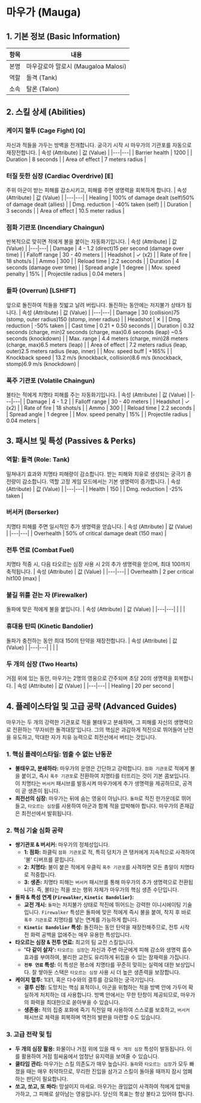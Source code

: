 # 마우가 (Mauga)

## 1. 기본 정보 (Basic Information)

| 항목 | 내용                                |
| ---- | ----------------------------------- |
| 본명 | 마우갈로아 말로시 (Maugaloa Malosi) |
| 역할 | 돌격 (Tank)                         |
| 소속 | 탈론 (Talon)                        |

## 2. 스킬 상세 (Abilities)

### 케이지 혈투 (Cage Fight) [Q]

자신과 적들을 가두는 방벽을 전개합니다. 궁극기 시작 시 마우가의 기관포를 자동으로 재장전합니다.
| 속성 (Attribute) | 값 (Value) |
|---|---|
| Barrier health | 1200 |
| Duration | 8 seconds |
| Area of effect | 7 meters radius |

### 터질 듯한 심장 (Cardiac Overdrive) [E]

주위 아군이 받는 피해를 감소시키고, 피해를 주면 생명력을 회복하게 합니다.
| 속성 (Attribute) | 값 (Value) |
|---|---|
| Healing | 100% of damage dealt (self)50% of damage dealt (allies) |
| Dmg. reduction | -40% taken (self) |
| Duration | 3 seconds |
| Area of effect | 10.5 meter radius |

### 점화 기관포 (Incendiary Chaingun)

반복적으로 맞히면 적에게 불을 붙이는 자동화기입니다.
| 속성 (Attribute) | 값 (Value) |
|---|---|
| Damage | 4 - 1.2 (direct)15 per second (damage over time) |
| Falloff range | 30 - 40 meters |
| Headshot | ✓ (x2) |
| Rate of fire | 18 shots/s |
| Ammo | 300 |
| Reload time | 2.2 seconds |
| Duration | 4 seconds (damage over time) |
| Spread angle | 1 degree |
| Mov. speed penalty | 15% |
| Projectile radius | 0.04 meters |

### 돌파 (Overrun) [LSHIFT]

앞으로 돌진하여 적들을 짓밟고 날려 버립니다. 돌진하는 동안에는 저지불가 상태가 됩니다.
| 속성 (Attribute) | 값 (Value) |
|---|---|
| Damage | 30 (collision)75 (stomp, outer radius)150 (stomp, inner radius) |
| Headshot | ✕ |
| Dmg. reduction | -50% taken |
| Cast time | 0.21 + 0.50 seconds |
| Duration | 0.32 seconds (charge, min)2 seconds (charge, max)0.6 seconds (leap) ~0.5 seconds (knockdown) |
| Max. range | 4.4 meters (charge, min)28 meters (charge, max)6.5 meters (leap) |
| Area of effect | 7.2 meters radius (leap, outer)2.5 meters radius (leap, inner) |
| Mov. speed buff | +165% |
| Knockback speed | 13.2 m/s (knockback, collision)8.6 m/s (knockback, stomp)6.9 m/s (knockdown) |

### 폭주 기관포 (Volatile Chaingun)

불타는 적에게 치명타 피해를 주는 자동화기입니다.
| 속성 (Attribute) | 값 (Value) |
|---|---|
| Damage | 4 - 1.2 |
| Falloff range | 30 - 40 meters |
| Headshot | ✓ (x2) |
| Rate of fire | 18 shots/s |
| Ammo | 300 |
| Reload time | 2.2 seconds |
| Spread angle | 1 degree |
| Mov. speed penalty | 15% |
| Projectile radius | 0.04 meters |

## 3. 패시브 및 특성 (Passives & Perks)

### 역할: 돌격 (Role: Tank)

밀쳐내기 효과와 치명타 피해량이 감소합니다. 받는 피해와 치유로 생성되는 궁극기 충전량이 감소합니다. 역할 고정 게임 모드에서는 기본 생명력이 증가합니다.
| 속성 (Attribute) | 값 (Value) |
|---|---|
| Health | 150 |
| Dmg. reduction | -25% taken |

### 버서커 (Berserker)

치명타 피해를 주면 일시적인 추가 생명력을 얻습니다.
| 속성 (Attribute) | 값 (Value) |
|---|---|
| Overhealth | 50% of critical damage dealt (150 max) |

### 전투 연료 (Combat Fuel)

치명타 적중 시, 다음 타오르는 심장 사용 시 2의 추가 생명력을 얻으며, 최대 100까지 축적됩니다.
| 속성 (Attribute) | 값 (Value) |
|---|---|
| Overhealth | 2 per critical hit100 (max) |

### 불길 위를 걷는 자 (Firewalker)

돌파에 맞은 적에게 불을 붙입니다.
| 속성 (Attribute) | 값 (Value) |
|---|---|
| | |

### 휴대용 탄띠 (Kinetic Bandolier)

돌파가 충전하는 동안 최대 150의 탄약을 재장전합니다.
| 속성 (Attribute) | 값 (Value) |
|---|---|
| | |

### 두 개의 심장 (Two Hearts)

거점 위에 있는 동안, 마우가는 2명의 영웅으로 간주되며 초당 20의 생명력을 회복합니다.
| 속성 (Attribute) | 값 (Value) |
|---|---|
| Healing | 20 per second |

## 4. 플레이스타일 및 고급 공략 (Advanced Guides)

마우가는 두 개의 강력한 기관포로 적을 불태우고 분쇄하며, 그 피해를 자신의 생명력으로 전환하는 '무자비한 돌격대장'입니다. 그의 핵심은 과감하게 적진으로 뛰어들어 난전을 유도하고, 막대한 자가 치유 능력으로 최전선에서 버티는 것입니다.

### **1. 핵심 플레이스타일: 멈출 수 없는 난동꾼**

- **불태우고, 분쇄하라:** 마우가의 운영은 간단하고 강력합니다. `점화 기관포`로 적에게 불을 붙이고, 즉시 `폭주 기관포`로 전환하여 치명타를 터뜨리는 것이 기본 콤보입니다. 이 치명타는 `버서커` 패시브를 발동시켜 마우가에게 추가 생명력을 제공하므로, 공격이 곧 생존이 됩니다.
- **최전선의 심장:** 마우가는 뒤에 숨는 영웅이 아닙니다. `돌파`로 적진 한가운데로 뛰어들고, `타오르는 심장`를 사용하여 아군과 함께 적을 압박해야 합니다. 마우가의 존재감은 최전선에서 발휘됩니다.

### **2. 핵심 기술 심화 공략**

- **쌍기관포 & 버서커:** 마우가의 정체성입니다.
  - **1: 점화:** 좌클릭 `점화 기관포`로 적, 특히 덩치가 큰 탱커에게 지속적으로 사격하여 '불' 디버프를 묻힙니다.
  - **2: 치명타:** 불이 붙은 적에게 우클릭 `폭주 기관포`를 사격하면 모든 총알이 치명타로 적중합니다.
  - **3: 생존:** 치명타 피해는 `버서커` 패시브를 통해 마우가의 추가 생명력으로 전환됩니다. 즉, 불타는 적을 쏘는 행위 자체가 마우가의 핵심 생존 수단입니다.
- **돌파 & 특성 연계 (`Firewalker`, `Kinetic Bandolier`):**
  - **교전 개시:** `돌파`는 저지불가 상태로 적진에 뛰어드는 강력한 이니시에이팅 기술입니다. `Firewalker` 특성은 돌파에 맞은 적에게 즉시 불을 붙여, 착지 후 바로 `폭주 기관포`로 치명타를 넣는 연계를 가능하게 합니다.
  - **`Kinetic Bandolier` 특성:** 돌진하는 동안 탄약을 재장전해주므로, 전투 시작 전 화력 공백을 없애주는 매우 유용한 특성입니다.
- **타오르는 심장 & 전투 연료:** 최고의 팀 교전 스킬입니다.
  - **'다 같이 살자':** `타오르는 심장`는 자신과 주변 아군에게 피해 감소와 생명력 흡수 효과를 부여하여, 불리한 교전도 유리하게 뒤집을 수 있는 잠재력을 가집니다.
  - **`전투 연료` 특성:** 이 특성은 평소에 치명타를 꾸준히 맞히는 실력에 대한 보상입니다. 잘 쌓아둔 스택은 `타오르는 심장` 사용 시 더 높은 생존력을 보장합니다.
- **케이지 혈투:** 1대1, 혹은 다수와의 결투를 강요하는 궁극기입니다.
  - **결투 신청:** 도망치는 핵심 표적이나, 아군을 위협하는 적을 방벽 안에 가두어 확실하게 처치하는 데 사용합니다. 방벽 안에서는 무한 탄창이 제공되므로, 마우가의 화력을 최대한으로 쏟아부을 수 있습니다.
  - **생존용:** 적의 집중 포화에 죽기 직전일 때 사용하여 스스로를 보호하고, `버서커` 패시브로 체력을 회복하며 역전의 발판을 마련할 수도 있습니다.

### **3. 고급 전략 및 팁**

- **두 개의 심장 활용:** 화물이나 거점 위에 있을 때 `두 개의 심장` 특성이 발동됩니다. 이를 활용하여 거점 힘싸움에서 엄청난 유지력을 보여줄 수 있습니다.
- **쿨타임 관리:** 마우가는 스킬 의존도가 매우 높습니다. `돌파`와 `타오르는 심장`가 모두 빠졌을 때는 매우 취약하므로, 무리한 진입을 삼가고 스킬이 돌아올 때까지 잠시 엄폐하는 판단이 필요합니다.
- **쏘고, 쏘고, 또 쏴라:** 망설이지 마세요. 마우가는 끊임없이 사격하여 적에게 압박을 가하고, 그 피해로 살아남는 영웅입니다. 당신의 목표는 항상 불타고 있어야 합니다.

